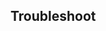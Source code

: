 <!-- usedin: [ _legacy_docker/AddIns/logentries-v1.md, _maestro/AddIns/logentries-v1.md, _node/addins/logentries-v1.md, _rails/AddIns/logentries-v1.md] -->


## Troubleshoot

